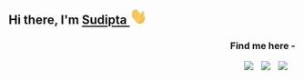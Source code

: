 <h2>Hi there, I'm <a  href="https://github.com/Sudiptagupta217">Sudipta </a> <img  src="https://raw.githubusercontent.com/ABSphreak/ABSphreak/master/gifs/Hi.gif" width="30px"></h2>



 <h3 align="right"> Find me here - </h3>
<a href="https://www.linkedin.com/in/sudipta-gupta-58407b119/">
  <img align="right" width="30px" src="https://cdn.jsdelivr.net/npm/simple-icons@v3/icons/linkedin.svg" />
</a>
<a href="mailto:sudiptagupta217@gmail.com">
  <img align="right" width="30px" src="https://cdn.jsdelivr.net/npm/simple-icons@v3/icons/gmail.svg" />
</a>
<a href="https://twitter.com/sudiptagupta217">
  <img align="right" width="30px" src="https://cdn.jsdelivr.net/npm/simple-icons@v3/icons/twitter.svg" />
</a>

